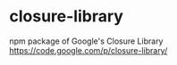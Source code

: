 closure-library
===============

npm package of Google's Closure Library  https://code.google.com/p/closure-library/
